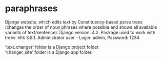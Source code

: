 # paraphrases
Django website, which edits text by Constituency-based parse trees (changes the order of noun phrases where possible and shows all available variants of text/sentence).
Django version: 4.2. Package used to work with trees: nltk 3.8.1.
Administrator user - Login: admin, Password: 1234.

'text_changer' folder is a Django project folder.              
'changer_site' folder is a Django app folder.
